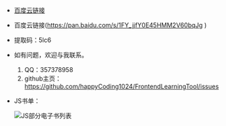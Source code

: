 - [百度云链接](https://pan.baidu.com/s/1FY_jjfY0E45HMM2V60bqJg )
- 百度云链接(https://pan.baidu.com/s/1FY_jjfY0E45HMM2V60bqJg )
- 提取码：5lc6
- 如有问题，欢迎与我联系。
  1. QQ：357378958
  2. github主页：https://github.com/happyCoding1024/FrontendLearningTool/issues
 - JS书单：
  
   ![JS部分电子书列表](https://happycoding1024.github.io/FrontendLearningTool/img/电子书列表/JS部分电子书列表.png)
